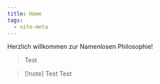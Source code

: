 ```yaml
---
title: Home
tags:
  - site-meta
---
```


Herzlich willkommen zur Namenlosen Philosophie!

> Test

> [!note] Test
> Test
